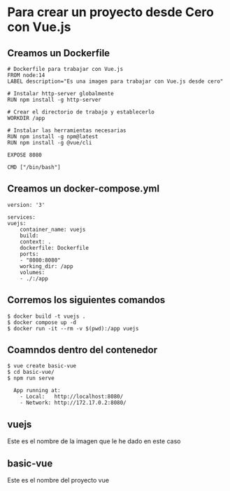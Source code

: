 # Para crear un proyecto desde Cero con Vue.js

## Creamos un Dockerfile

    # Dockerfile para trabajar con Vue.js
    FROM node:14
    LABEL description="Es una imagen para trabajar con Vue.js desde cero"

    # Instalar http-server globalmente
    RUN npm install -g http-server

    # Crear el directorio de trabajo y establecerlo
    WORKDIR /app

    # Instalar las herramientas necesarias
    RUN npm install -g npm@latest
    RUN npm install -g @vue/cli

    EXPOSE 8080

    CMD ["/bin/bash"]

## Creamos un docker-compose.yml

    version: '3'

    services:
    vuejs:
        container_name: vuejs
        build:
        context: .
        dockerfile: Dockerfile
        ports:
        - "8080:8080"
        working_dir: /app 
        volumes:
        - ./:/app

## Corremos los siguientes comandos

    $ docker build -t vuejs .
    $ docker compose up -d
    $ docker run -it --rm -v $(pwd):/app vuejs

## Coamndos dentro del contenedor

    $ vue create basic-vue
    $ cd basic-vue/
    $ npm run serve

      App running at:
        - Local:   http://localhost:8080/ 
        - Network: http://172.17.0.2:8080/

## vuejs
Este es el nombre de la imagen que le he dado en este caso

## basic-vue
Este es el nombre del proyecto vue